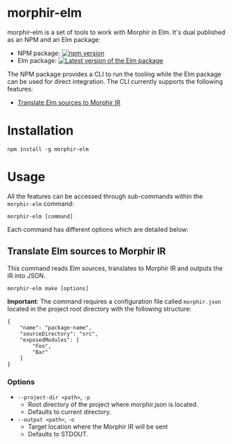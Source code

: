 # morphir-elm


morphir-elm is a set of tools to work with Morphir in Elm. It's dual published as an NPM and an Elm package:

- NPM package: [![npm version](https://badge.fury.io/js/morphir-elm.svg)](https://badge.fury.io/js/morphir-elm)
- Elm package: [![Latest version of the Elm package](https://reiner-dolp.github.io/elm-badges/Morgan-Stanley/morphir-elm/version.svg)](https://package.elm-lang.org/packages/Morgan-Stanley/morphir-elm/latest)
 
The NPM package provides a CLI to run the tooling while the Elm package can be used for direct integration. 
The CLI currently supports the following features:  

- [Translate Elm sources to Morphir IR](#translate-elm-sources-to-morphir-ir)

# Installation

```
npm install -g morphir-elm
```

# Usage

All the features can be accessed through sub-commands within the `morphir-elm` command:

```
morphir-elm [command]
```

Each command has different options which are detailed below:

## Translate Elm sources to Morphir IR

This command reads Elm sources, translates to Morphir IR and outputs the IR into JSON. 

```
morphir-elm make [options]
```

**Important**: The command requires a configuration file called `morphir.json` located in the project 
root directory with the following structure:

```
{
    "name": "package-name",
    "sourceDirectory": "src",
    "exposedModules": [
        "Foo",
        "Bar"
    ]
}
```

### Options

- `--project-dir <path>`, `-p`
  - Root directory of the project where morphir.json is located. 
  - Defaults to current directory.
- `--output <path>`, `-o`
  - Target location where the Morphir IR will be sent
  - Defaults to STDOUT.
